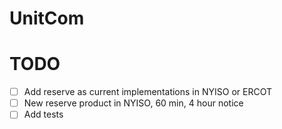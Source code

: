 # UnitCom

# TODO
- [ ] Add reserve as current implementations in NYISO or ERCOT
- [ ] New reserve product in NYISO, 60 min, 4 hour notice
- [ ] Add tests